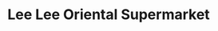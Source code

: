 ---
title: "Lee Lee Oriental Supermarket"
url: /chandler/lee-lee-oriental-supermarket/
shop: supermarket
---